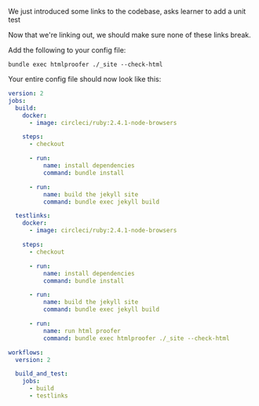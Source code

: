 We just introduced some links to the codebase, asks learner to add a unit test

Now that we're linking out, we should make sure none of these links break.

Add the following to your config file:

```
bundle exec htmlproofer ./_site --check-html
```

Your entire config file should now look like this:

```yaml
version: 2
jobs:
  build:
    docker:
      - image: circleci/ruby:2.4.1-node-browsers

    steps:
      - checkout

      - run:
          name: install dependencies
          command: bundle install

      - run:
          name: build the jekyll site
          command: bundle exec jekyll build

  testlinks:
    docker:
      - image: circleci/ruby:2.4.1-node-browsers

    steps:
      - checkout

      - run:
          name: install dependencies
          command: bundle install

      - run:
          name: build the jekyll site
          command: bundle exec jekyll build

      - run:
          name: run html proofer
          command: bundle exec htmlproofer ./_site --check-html

workflows:
  version: 2

  build_and_test:
    jobs:
      - build
      - testlinks
```